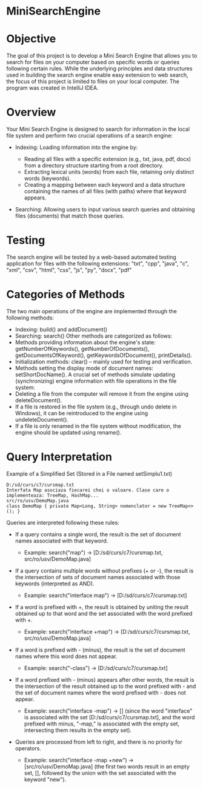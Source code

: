 # MiniSearchEngine
# Objective
The goal of this project is to develop a Mini Search Engine that allows you to search for files on your computer based on specific words or queries following certain rules. While the underlying principles and data structures used in building the search engine enable easy extension to web search, the focus of this project is limited to files on your local computer. The program was created in IntelliJ IDEA.

# Overview
Your Mini Search Engine is designed to search for information in the local file system and perform two crucial operations of a search engine:

- Indexing: Loading information into the engine by:

  - Reading all files with a specific extension (e.g., txt, java, pdf, docx) from a directory structure starting from a root directory.
  - Extracting lexical units (words) from each file, retaining only distinct words (keywords).
  - Creating a mapping between each keyword and a data structure containing the names of all files (with paths) where that keyword appears.
- Searching: Allowing users to input various search queries and obtaining files (documents) that match those queries.

# Testing
The search engine will be tested by a web-based automated testing application for files with the following extensions:
"txt", "cpp", "java", "c", "xml", "csv", "html", "css", "js", "py", "docx", "pdf"

# Categories of Methods
The two main operations of the engine are implemented through the following methods:
- Indexing: build() and addDocument()
- Searching: search()
Other methods are categorized as follows:
- Methods providing information about the engine's state: getNumberOfKeywords(), getNumberOfDocuments(), getDocumentsOfKeyword(), getKeywordsOfDocument(), printDetails().
- Initialization methods: clear() – mainly used for testing and verification.
- Methods setting the display mode of document names: setShortDocName().
A crucial set of methods simulate updating (synchronizing) engine information with file operations in the file system:
- Deleting a file from the computer will remove it from the engine using deleteDocument().
- If a file is restored in the file system (e.g., through undo delete in Windows), it can be reintroduced to the engine using undeleteDocument().
- If a file is only renamed in the file system without modification, the engine should be updated using rename().

# Query Interpretation

Example of a Simplified Set (Stored in a File named setSimplu1.txt)
```
D:/sd/curs/c7/cursmap.txt
Interfata Map asociaza fiecarei chei o valoare. Clase care o implementeaza: TreeMap, HashMap...
src/ro/usv/DemoMap.java
class DemoMap { private Map<Long, String> nomenclator = new TreeMap<>(); }
```

Queries are interpreted following these rules:

- If a query contains a single word, the result is the set of document names associated with that keyword.

  - Example: search("map") -> [D:/sd/curs/c7/cursmap.txt, src/ro/usv/DemoMap.java]
- If a query contains multiple words without prefixes (+ or -), the result is the intersection of sets of document names associated with those keywords (interpreted as AND).
  - Example: search("interface map") -> [D:/sd/curs/c7/cursmap.txt]
- If a word is prefixed with +, the result is obtained by uniting the result obtained up to that word and the set associated with the word prefixed with +.
  - Example: search("interface +map") -> [D:/sd/curs/c7/cursmap.txt, src/ro/usv/DemoMap.java]
- If a word is prefixed with - (minus), the result is the set of document names where this word does not appear.
  - Example: search("-class") -> [D:/sd/curs/c7/cursmap.txt]
- If a word prefixed with - (minus) appears after other words, the result is the intersection of the result obtained up to the word prefixed with - and the set of document names where the word prefixed with - does not appear.
  - Example: search("interface -map") -> [] (since the word "interface" is associated with the set [D:/sd/curs/c7/cursmap.txt], and the word prefixed with minus, "-map," is associated with the empty set, intersecting them results in the empty set).
- Queries are processed from left to right, and there is no priority for operators.
  - Example: search("interface -map +new") -> [src/ro/usv/DemoMap.java] (the first two words result in an empty set, [], followed by the union with the set associated with the keyword "new").
